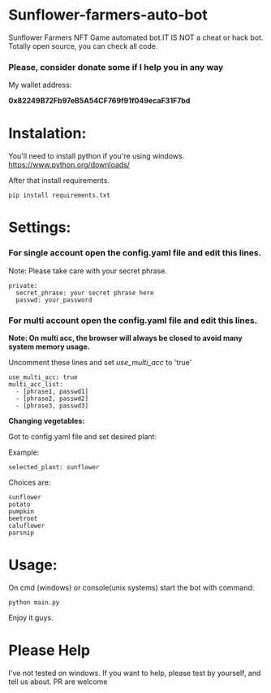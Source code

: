 # Sunflower-farmers-auto-bot
Sunflower Farmers NFT Game automated bot.IT IS NOT a cheat or hack bot.
Totally open source, you can check all code.

### Please, consider donate some if I help you in any way
My wallet address:

**0x82249B72Fb97eB5A54CF769f91f049ecaF31F7bd**


# Instalation:

You'll need to install python if you're using windows.
https://www.python.org/downloads/

After that install requirements.
```
pip install requirements.txt
```


# Settings:

### For single account open the config.yaml file and edit this lines.

Note: Please take care with your secret phrase.
```
private:
  secret_phrase: your secret phrase here
  passwd: your_password
```

### For multi account open the config.yaml file and edit this lines.
**Note: On multi acc, the browser will always be closed to avoid many system memory usage.** 

Uncomment these lines and set *use_multi_acc* to 'true'
```
use_multi_acc: true
multi_acc_list:
  - [phrase1, passwd1]
  - [phrase2, passwd2]  
  - [phrase3, passwd3]
```

**Changing vegetables:**

Got to config.yaml file and set desired plant:

Example:
```
selected_plant: sunflower
```
Choices are:

```
sunflower
potato
pumpkin
beetroot
caluflower
parsnip
```

# Usage:

On cmd (windows) or console(unix systems) start the bot with command:

```
python main.py
```

Enjoy it guys.

# Please Help
I've not tested on windows. If you want to help, please test by yourself, and tell us about.
PR are welcome

